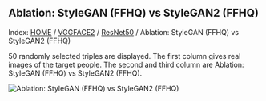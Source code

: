 ## Ablation: StyleGAN (FFHQ) vs StyleGAN2 (FFHQ)

Index: [HOME](../../../../../) / [VGGFACE2](../../) / [ResNet50](../) / Ablation: StyleGAN (FFHQ) vs StyleGAN2 (FFHQ)

50 randomly selected triples are displayed. The first column gives real images of the target people. The second and third column are Ablation: StyleGAN (FFHQ) vs StyleGAN2 (FFHQ).

![Ablation: StyleGAN (FFHQ) vs StyleGAN2 (FFHQ)](gt_ablation_ffhq256_ablation_stylegan2.png)